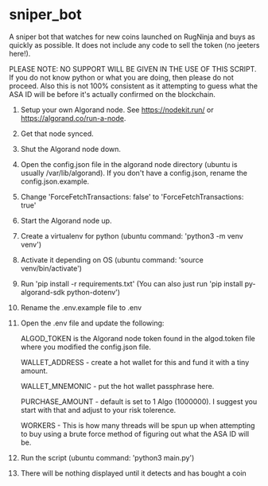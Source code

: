 # sniper_bot
A sniper bot that watches for new coins launched on RugNinja and buys as quickly as possible. It does not include any code to sell the token (no jeeters here!).

PLEASE NOTE: NO SUPPORT WILL BE GIVEN IN THE USE OF THIS SCRIPT. If you do not know python or what you are doing, then please do not proceed. Also this is not 100% consistent as it attempting to guess what the ASA ID will be before it's actually confirmed on the blockchain.

1. Setup your own Algorand node. See https://nodekit.run/ or https://algorand.co/run-a-node.
2. Get that node synced.
3. Shut the Algorand node down.
4. Open the config.json file in the algorand node directory (ubuntu is usually /var/lib/algorand). If you don't have a config.json, rename the config.json.example.
5. Change 'ForceFetchTransactions: false' to 'ForceFetchTransactions: true' 
6. Start the Algorand node up.
7. Create a virtualenv for python (ubuntu command: 'python3 -m venv venv')
8. Activate it depending on OS (ubuntu command: 'source venv/bin/activate')
9. Run 'pip install -r requirements.txt' (You can also just run 'pip install py-algorand-sdk python-dotenv')
10. Rename the .env.example file to .env
11. Open the .env file and update the following:
   
     ALGOD_TOKEN is the Algorand node token found in the algod.token file where you modified the config.json file.
    
     WALLET_ADDRESS - create a hot wallet for this and fund it with a tiny amount.
   
     WALLET_MNEMONIC - put the hot wallet passphrase here.
   
     PURCHASE_AMOUNT - default is set to 1 Algo (1000000). I suggest you start with that and adjust to your risk tolerence.
   
     WORKERS - This is how many threads will be spun up when attempting to buy using a brute force method of figuring out what the ASA ID will be.
12. Run the script (ubuntu command: 'python3 main.py')
13. There will be nothing displayed until it detects and has bought a coin
